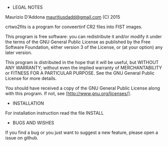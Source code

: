 * LEGAL NOTES

Maurizio D'Addona <mauritiusdadd@gmail.com> (C) 2015

crtwo2fits is a program for conveertinf CR2 files into FIST images.

This program is free software: you can redistribute it and/or modify
it under the terms of the GNU General Public License as published by
the Free Software Foundation, either version 3 of the License, or
(at your option) any later version.

This program is distributed in the hope that it will be useful,
but WITHOUT ANY WARRANTY; without even the implied warranty of
MERCHANTABILITY or FITNESS FOR A PARTICULAR PURPOSE.  See the
GNU General Public License for more details.

You should have received a copy of the GNU General Public License
along with this program.  If not, see [http://www.gnu.org/licenses/].

* INSTALLATION

For installation instruction read the file INSTALL

* BUGS AND WISHES

If you find a bug or you just want to suggest a new feature, please
open a issue on github.
